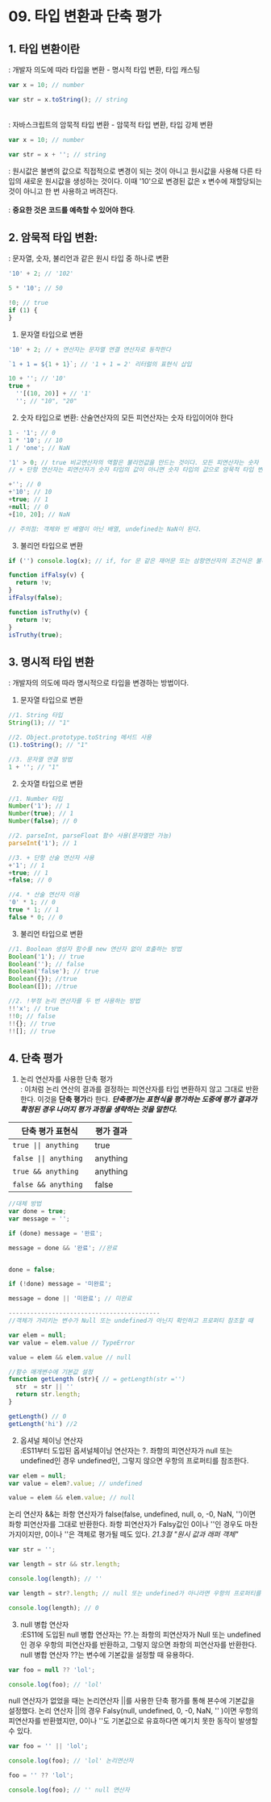 # 09. 타입 변환과 단축 평가

## 1. 타입 변환이란

: 개발자 의도에 따라 타입을 변환 - 명시적 타입 변환, 타입 캐스팅

```js
var x = 10; // number

var str = x.toString(); // string
```

</br>
: 자바스크립트의 암묵적 타입 변환 - 암묵적 타입 변환, 타입 강제 변환

```js
var x = 10; // number

var str = x + ''; // string
```

: 원시값은 불변의 값으로 직접적으로 변경이 되는 것이 아니고 원시값을 사용해 다른 타입의 새로운 원시값을 생성하는 것이다. 이때 '10'으로 변경된 값은 x 변수에 재할당되는 것이 아니고 한 번 사용하고 버려진다.
</br></br>
: **중요한 것은 코드를 예측할 수 있어야 한다**.

## 2. 암묵적 타입 변환:

: 문자열, 숫자, 불리언과 같은 원시 타입 중 하나로 변환

```js
'10' + 2; // '102'

5 * '10'; // 50

!0; // true
if (1) {
}
```

1. 문자열 타입으로 변환

```js
'10' + 2; // + 연산자는 문자열 연결 연산자로 동작한다

`1 + 1 = ${1 + 1}`; // '1 + 1 = 2' 리터럴의 표현식 삽입

10 + ''; // '10'
true +
  ''[(10, 20)] + // '1'
  ''; // "10", "20"
```

2. 숫자 타입으로 변환: 산술연산자의 모든 피연산자는 숫자 타입이어야 한다

```js
1 - '1'; // 0
1 * '10'; // 10
1 / 'one'; // NaN

'1' > 0; // true 비교연산자의 역할은 불리언값을 만드는 것이다. 모든 피연산자는 숫자 타입이어야 한다.
// + 단항 연산자는 피연산자가 숫자 타입의 값이 아니면 숫자 타입의 값으로 암묵적 타입 변환을 시도한다.

+''; // 0
+'10'; // 10
+true; // 1
+null; // 0
+[10, 20]; // NaN

// 주의점: 객체와 빈 배열이 아닌 배열, undefined는 NaN이 된다.
```

3. 불리언 타입으로 변환

```js
if ('') console.log(x); // if, for 문 같은 재어문 또는 삼항연산자의 조건식은 불리언 값으로 평가된다.

function ifFalsy(v) {
  return !v;
}
ifFalsy(false);

function isTruthy(v) {
  return !v;
}
isTruthy(true);
```

## 3. 명시적 타입 변환

: 개발자의 의도에 따라 명시적으로 타입을 변경하는 방법이다.

1. 문자열 타입으로 변환

```js
//1. String 타입
String(1); // "1"

//2. Object.prototype.toString 메서드 사용
(1).toString(); // "1"

//3. 문자열 연결 방법
1 + ''; // "1"
```

2. 숫자열 타입으로 변환

```js
//1. Number 타입
Number('1'); // 1
Number(true); // 1
Number(false); // 0

//2. parseInt, parseFloat 함수 사용(문자열만 가능)
parseInt('1'); // 1

//3. + 단항 산술 연산자 사용
+'1'; // 1
+true; // 1
+false; // 0

//4. * 산술 연산자 이용
'0' * 1; // 0
true * 1; // 1
false * 0; // 0
```

3. 불리언 타입으로 변환

```js
//1. Boolean 생성자 함수를 new 연산자 없이 호출하는 방법
Boolean('1'); // true
Boolean(''); // false
Boolean('false'); // true
Boolean({}); //true
Boolean([]); //true

//2. !부정 논리 연산자를 두 번 사용하는 방법
!!'x'; // true
!!0; // false
!!{}; // true
!![]; // true
```

## 4. 단축 평가

1. 논리 연산자를 사용한 단축 평가
   </br>
   : 이처럼 논리 연산의 결과를 결정하는 피연산자를 타입 변환하지 않고 그대로 반환한다. 이것을 **단축 평가**라 한다. **_단축평가는 표현식을 평가하는 도중에 평가 결과가 확정된 경우 나머지 평가 과정을 생략하는 것을 말한다._**

| 단축 평가 표현식      | 평가 결과 |
| --------------------- | --------- |
| `true \|\| anything ` | true      |
| `false \|\| anything` | anything  |
| `true && anything `   | anything  |
| `false && anything `  | false     |

```js
//대체 방법
var done = true;
var message = '';

if (done) message = '완료';

message = done && '완료'; //완료


done = false;

if (!done) message = '미완료';

message = done || '미완료'; // 미완료

------------------------------------------
//객체가 가리키는 변수가 Null 또는 undefined가 아닌지 확인하고 프로퍼티 참조할 때

var elem = null;
var value = elem.value // TypeError

value = elem && elem.value // null

//함수 매개변수에 기본값 설정
function getLength (str){ // = getLength(str ='')
  str  = str || ''
  return str.length;
}

getLength() // 0
getLength('hi') //2

```

2. 옵셔널 체이닝 연산자
   </br>
   :ES11부터 도입된 옵셔널체이닝 연산자는 ?. 좌항의 피연산자가 null 또는 undefined인 경우 undefined인, 그렇지 않으면 우항의 프로퍼티를 참조한다.

```js
var elem = null;
var value = elem?.value; // undefined

value = elem && elem.value; // null
```

논리 연산자 &&는 좌항 연산자가 false(false, undefined, null, o, -0, NaN, '')이면 좌항 피연산자를 그대로 반환한다. 좌항 피연산자가 Falsy값인 0이나 ''인 경우도 마찬가지이지만, 0이나 ''은 객체로 평가될 떼도 있다. _21.3절 "원시 값과 래퍼 객체"_

```js
var str = '';

var length = str && str.length;

console.log(length); // ''

var length = str?.length; // null 또는 undefined가 아니라면 우항의 프로퍼티를 참조

console.log(length); // 0
```

3. null 병합 연산자
   </br>
   :ES11에 도입된 null 병합 연산자는 ??.는 좌항의 피연산자가 Null 또는 undefined인 경우 우항의 피연산자를 반환하고, 그렇지 않으면 좌항의 피연산자를 반환한다. null 병합 연산자 ??는 변수에 기본값을 설정할 때 유용하다.

```js
var foo = null ?? 'lol';

console.log(foo); // 'lol'
```

null 연산자가 없었을 때는 논리연산자 ||를 사용한 단축 평가를 통해 뵨수에 기본값을 설정했다. 논리 연산자 ||의 경우 Falsy(null, undefined, 0, -0, NaN, '' )이면 우항의 피연산자를 반환헸지만, 0이나 ''도 기본값으로 유효하다면 예기치 못한 동작이 발생할 수 있다.

```js
var foo = '' || 'lol';

console.log(foo); // 'lol' 논리연산자

foo = '' ?? 'lol';

console.log(foo); // '' null 연산자
```
